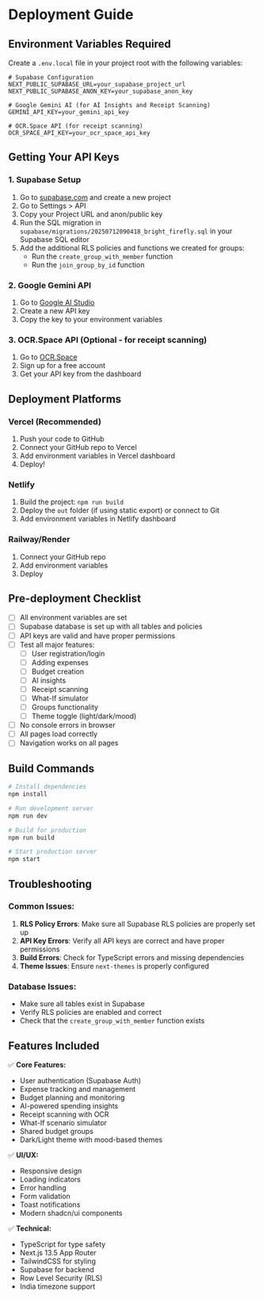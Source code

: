 # Deployment Guide

## Environment Variables Required

Create a `.env.local` file in your project root with the following variables:

```env
# Supabase Configuration
NEXT_PUBLIC_SUPABASE_URL=your_supabase_project_url
NEXT_PUBLIC_SUPABASE_ANON_KEY=your_supabase_anon_key

# Google Gemini AI (for AI Insights and Receipt Scanning)
GEMINI_API_KEY=your_gemini_api_key

# OCR.Space API (for receipt scanning)
OCR_SPACE_API_KEY=your_ocr_space_api_key
```

## Getting Your API Keys

### 1. Supabase Setup
1. Go to [supabase.com](https://supabase.com) and create a new project
2. Go to Settings > API
3. Copy your Project URL and anon/public key
4. Run the SQL migration in `supabase/migrations/20250712090418_bright_firefly.sql` in your Supabase SQL editor
5. Add the additional RLS policies and functions we created for groups:
   - Run the `create_group_with_member` function
   - Run the `join_group_by_id` function

### 2. Google Gemini API
1. Go to [Google AI Studio](https://makersuite.google.com/app/apikey)
2. Create a new API key
3. Copy the key to your environment variables

### 3. OCR.Space API (Optional - for receipt scanning)
1. Go to [OCR.Space](https://ocr.space/ocrapi)
2. Sign up for a free account
3. Get your API key from the dashboard

## Deployment Platforms

### Vercel (Recommended)
1. Push your code to GitHub
2. Connect your GitHub repo to Vercel
3. Add environment variables in Vercel dashboard
4. Deploy!

### Netlify
1. Build the project: `npm run build`
2. Deploy the `out` folder (if using static export) or connect to Git
3. Add environment variables in Netlify dashboard

### Railway/Render
1. Connect your GitHub repo
2. Add environment variables
3. Deploy

## Pre-deployment Checklist

- [ ] All environment variables are set
- [ ] Supabase database is set up with all tables and policies
- [ ] API keys are valid and have proper permissions
- [ ] Test all major features:
  - [ ] User registration/login
  - [ ] Adding expenses
  - [ ] Budget creation
  - [ ] AI insights
  - [ ] Receipt scanning
  - [ ] What-If simulator
  - [ ] Groups functionality
  - [ ] Theme toggle (light/dark/mood)
- [ ] No console errors in browser
- [ ] All pages load correctly
- [ ] Navigation works on all pages

## Build Commands

```bash
# Install dependencies
npm install

# Run development server
npm run dev

# Build for production
npm run build

# Start production server
npm start
```

## Troubleshooting

### Common Issues:
1. **RLS Policy Errors**: Make sure all Supabase RLS policies are properly set up
2. **API Key Errors**: Verify all API keys are correct and have proper permissions
3. **Build Errors**: Check for TypeScript errors and missing dependencies
4. **Theme Issues**: Ensure `next-themes` is properly configured

### Database Issues:
- Make sure all tables exist in Supabase
- Verify RLS policies are enabled and correct
- Check that the `create_group_with_member` function exists

## Features Included

✅ **Core Features:**
- User authentication (Supabase Auth)
- Expense tracking and management
- Budget planning and monitoring
- AI-powered spending insights
- Receipt scanning with OCR
- What-If scenario simulator
- Shared budget groups
- Dark/Light theme with mood-based themes

✅ **UI/UX:**
- Responsive design
- Loading indicators
- Error handling
- Form validation
- Toast notifications
- Modern shadcn/ui components

✅ **Technical:**
- TypeScript for type safety
- Next.js 13.5 App Router
- TailwindCSS for styling
- Supabase for backend
- Row Level Security (RLS)
- India timezone support
